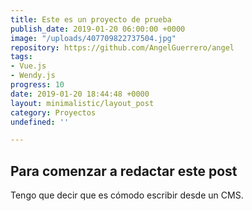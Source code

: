 ```yaml
---
title: Este es un proyecto de prueba
publish_date: 2019-01-20 06:00:00 +0000
image: "/uploads/407709822737504.jpg"
repository: https://github.com/AngelGuerrero/angel
tags:
- Vue.js
- Wendy.js
progress: 10
date: 2019-01-20 18:44:48 +0000
layout: minimalistic/layout_post
category: Proyectos
undefined: ''

---
```

## Para comenzar a redactar este post

Tengo que decir que es cómodo escribir desde un CMS.
